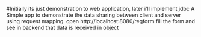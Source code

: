 #Initially its just demonstration to web application, later i'll implement jdbc
A Simple app to demonstrate the data sharing between client and server using request mapping.
open http://localhost:8080/regform
fill the form and see in backend that data is received in object

